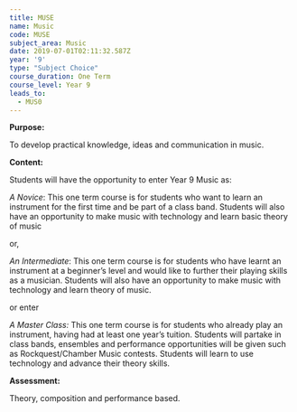```yaml
---
title: MUSE
name: Music
code: MUSE
subject_area: Music
date: 2019-07-01T02:11:32.587Z
year: '9'
type: "Subject Choice"
course_duration: One Term
course_level: Year 9
leads_to:
  - MUS0
---
```

**Purpose:**

To develop practical knowledge, ideas and communication in music.

**Content:**

Students will have the opportunity to enter Year 9 Music as:

_A Novice_: This one term course is for students who want to learn an instrument for the first time and be part of a class band. Students will also have an opportunity to make music with technology and learn basic theory of music

or,

_An Intermediate_:  This one term course is for students who have learnt an instrument at a beginner’s level and would like to further their playing skills as a musician. Students will also have an opportunity to make music with technology and learn theory of music.

or enter

_A Master Class:_   This one term course is for students who already play an instrument, having had at least one year’s tuition. Students will partake in class bands, ensembles and performance opportunities will be given such as Rockquest/Chamber Music contests. Students will learn to use technology and advance their theory skills.

**Assessment:**

Theory, composition and performance based.